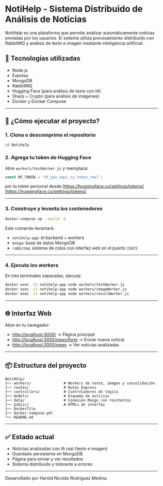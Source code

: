 
# NotiHelp - Sistema Distribuido de Análisis de Noticias

NotiHelp es una plataforma que permite analizar automáticamente noticias enviadas por los usuarios. El sistema utiliza procesamiento distribuido con RabbitMQ y análisis de texto e imagen mediante inteligencia artificial.

## 🧩 Tecnologías utilizadas

- Node.js
- Express
- MongoDB
- RabbitMQ
- Hugging Face (para análisis de texto con IA)
- Sharp + Crypto (para análisis de imágenes)
- Docker y Docker Compose

---

## 🚀 ¿Cómo ejecutar el proyecto?

### 1. Clona o descomprime el repositorio

```bash
cd NotiHelp
```

### 2. Agrega tu token de Hugging Face

Abre `workers/textWorker.js` y reemplaza:

```js
const HF_TOKEN = 'hf_pon_aqui_tu_token_real';
```

por tu token personal desde [https://huggingface.co/settings/tokens](https://huggingface.co/settings/tokens)

---

### 3. Construye y levanta los contenedores

```bash
docker-compose up --build -d
```

Este comando levantará:
- `notihelp-app`: el backend + workers
- `mongo`: base de datos MongoDB
- `rabbitmq`: sistema de colas con interfaz web en el puerto `15672`

---

### 4. Ejecuta los workers

En tres terminales separadas, ejecuta:

```bash
docker exec -it notihelp-app node workers/textWorker.js
docker exec -it notihelp-app node workers/imageWorker.js
docker exec -it notihelp-app node workers/resultWorker.js
```

---

## 🌐 Interfaz Web

Abre en tu navegador:

- [http://localhost:3000/](http://localhost:3000/) → Página principal
- [http://localhost:3000/news/form](http://localhost:3000/news/form) → Enviar nueva noticia
- [http://localhost:3000/news](http://localhost:3000/news) → Ver noticias analizadas

---

## 📦 Estructura del proyecto

```
NotiHelp/
├── workers/               # Workers de texto, imagen y consolidación
├── routes/                # Rutas Express
├── controllers/           # Controladores de lógica
├── models/                # Esquema de noticias
├── data/                  # Conexión Mongo con reintentos
├── public/                # HTMLs de interfaz
├── Dockerfile
├── docker-compose.yml
└── README.md
```

---

## ✅ Estado actual

- Noticias analizadas con IA real (texto e imagen)
- Guardado persistente en MongoDB
- Página para enviar y ver resultados
- Sistema distribuido y tolerante a errores

--- 

Desarrollado por Harold Nicolás Rodríguez Medina.

